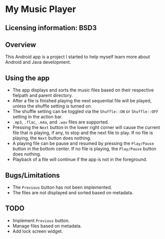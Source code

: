 My Music Player
==========

Licensing information: BSD3
---

Overview
---------
This Android app is a project I started to help myself learn more about Android and Java development.

Using the app
---------
* The app displays and sorts the music files based on their respective fielpath and parent directory.
* After a file is finished playing the next sequential file will be played, unless the shuffle setting is turned on.
* The shuffle setting can be toggled via the ```Shuffle::ON``` or ```Shuffle::OFF``` setting in the action bar.
* ```.mp3```, ```.flac```, ```.m4a```, and ```.wav``` files are supported.
* Pressing the ```Next``` button in the lower right corner will cause the current file that is playing, if any, to stop and the next file to play. If no file is playing, the ```Next``` button does nothing.
* A playing file can be pause and resumed by pressing the ```Play/Pause``` button in the bottom center. If no file is playing, the ```Play/Pause``` button does nothing.
* Playback of a file will continue if the app is not in the foreground. 

Bugs/Limitations
---------
* The ```Previous``` button has not been implemented.
* The files are not displayed and sorted based on metadata.

TODO
-------
* Implement ```Previous``` button.
* Manage files based on metadata.
* Add lock screen widget.

